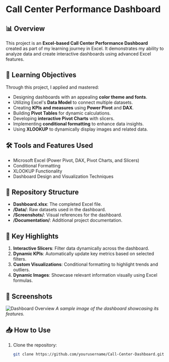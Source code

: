 # Call Center Performance Dashboard

## 📊 Overview
This project is an **Excel-based Call Center Performance Dashboard** created as part of my learning journey in Excel. It demonstrates my ability to analyze data and create interactive dashboards using advanced Excel features.

## 🎯 Learning Objectives
Through this project, I applied and mastered:
- Designing dashboards with an appealing **color theme and fonts**.
- Utilizing Excel's **Data Model** to connect multiple datasets.
- Creating **KPIs and measures** using **Power Pivot** and **DAX**.
- Building **Pivot Tables** for dynamic calculations.
- Developing **interactive Pivot Charts** with slicers.
- Implementing **conditional formatting** to enhance data insights.
- Using **XLOOKUP** to dynamically display images and related data.

## 🛠️ Tools and Features Used
- Microsoft Excel (Power Pivot, DAX, Pivot Charts, and Slicers)
- Conditional Formatting
- XLOOKUP Functionality
- Dashboard Design and Visualization Techniques

## 📂 Repository Structure
- **Dashboard.xlsx**: The completed Excel file.
- **/Data/**: Raw datasets used in the dashboard.
- **/Screenshots/**: Visual references for the dashboard.
- **/Documentation/**: Additional project documentation.

## 🌟 Key Highlights
1. **Interactive Slicers**: Filter data dynamically across the dashboard.
2. **Dynamic KPIs**: Automatically update key metrics based on selected filters.
3. **Custom Visualizations**: Conditional formatting to highlight trends and outliers.
4. **Dynamic Images**: Showcase relevant information visually using Excel formulas.

## 📸 Screenshots
![Dashboard Overview]([./Screenshots/dashboard-overview.png](https://github.com/DarshanDev21/Call-Centre-Report-Analysis/blob/main/Call-Centre-Report-Analysis.png))
_A sample image of the dashboard showcasing its features._

## 📥 How to Use
1. Clone the repository:  
   ```bash
   git clone https://github.com/yourusername/Call-Center-Dashboard.git
